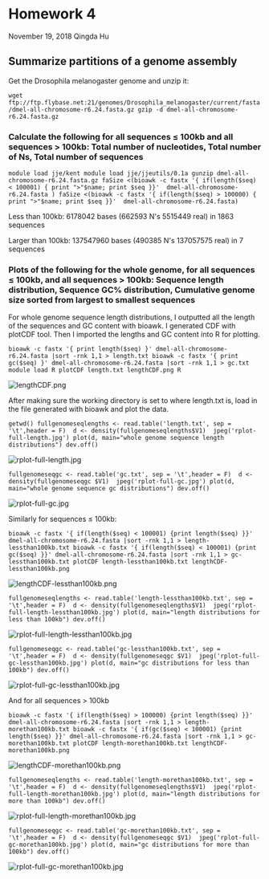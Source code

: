 # Homework 4

November 19, 2018
Qingda Hu

## Summarize partitions of a genome assembly

Get the Drosophila melanogaster genome and unzip it:

`wget ftp://ftp.flybase.net:21/genomes/Drosophila_melanogaster/current/fasta/dmel-all-chromosome-r6.24.fasta.gz
gzip -d dmel-all-chromosome-r6.24.fasta.gz`

### Calculate the following for all sequences ≤ 100kb and all sequences > 100kb: Total number of nucleotides, Total number of Ns, Total number of sequences

`module load jje/kent
module load jje/jjeutils/0.1a
gunzip dmel-all-chromosome-r6.24.fasta.gz
faSize <(bioawk -c fastx '{ if(length($seq) < 100001) { print ">"$name; print $seq }}'  dmel-all-chromosome-r6.24.fasta )
faSize <(bioawk -c fastx '{ if(length($seq) > 100000) { print ">"$name; print $seq }}'  dmel-all-chromosome-r6.24.fasta)`


Less than 100kb: 6178042 bases (662593 N's 5515449 real) in 1863 sequences

Larger than 100kb: 137547960 bases (490385 N's 137057575 real) in 7 sequences 



### Plots of the following for the whole genome, for all sequences ≤ 100kb, and all sequences > 100kb:   Sequence length distribution, Sequence GC% distribution, Cumulative genome size sorted from largest to smallest sequences

For whole genome sequence length distributions, I outputted all the length of the sequences and GC content with bioawk. I generated CDF with plotCDF tool. Then I imported the lengths and GC content into R for plotting.

`bioawk -c fastx '{ print length($seq) }' dmel-all-chromosome-r6.24.fasta |sort -rnk 1,1 > length.txt
bioawk -c fastx '{ print gc($seq) }' dmel-all-chromosome-r6.24.fasta |sort -rnk 1,1 > gc.txt
module load R
plotCDF length.txt lengthCDF.png
R`

![lengthCDF.png](https://github.com/qingdahu/EEB282homework4/blob/master/lengthCDF.png?raw=true)

After making sure the working directory is set to where length.txt is, load in the file generated with bioawk and plot the data. 

`getwd()
fullgenomeseqlengths <- read.table('length.txt', sep = '\t',header = F) 
d <- density(fullgenomeseqlengths$V1) 
jpeg('rplot-full-length.jpg')
plot(d, main="whole genome sequence length distributions")
dev.off()`

![rplot-full-length.jpg](https://github.com/qingdahu/EEB282homework4/blob/master/rplot-full-length.jpg?raw=true)

`fullgenomeseqgc <- read.table('gc.txt', sep = '\t',header = F) 
d <- density(fullgenomeseqgc $V1) 
jpeg('rplot-full-gc.jpg')
plot(d, main="whole genome sequence gc distributions")
dev.off()`

![rplot-full-gc.jpg](https://github.com/qingdahu/EEB282homework4/blob/master/rplot-full-gc.jpg?raw=true)

Similarly for sequences ≤ 100kb:

`bioawk -c fastx '{ if(length($seq) < 100001) {print length($seq) }}' dmel-all-chromosome-r6.24.fasta |sort -rnk 1,1 > length-lessthan100kb.txt
bioawk -c fastx '{ if(length($seq) < 100001) {print gc($seq) }}' dmel-all-chromosome-r6.24.fasta |sort -rnk 1,1 > gc-lessthan100kb.txt
plotCDF length-lessthan100kb.txt lengthCDF-lessthan100kb.png `

![lengthCDF-lessthan100kb.png](https://github.com/qingdahu/EEB282homework4/blob/master/lengthCDF-lessthan100kb.png?raw=true)

`fullgenomeseqlengths <- read.table('length-lessthan100kb.txt', sep = '\t',header = F) 
d <- density(fullgenomeseqlengths$V1) 
jpeg('rplot-full-length-lessthan100kb.jpg')
plot(d, main="length distributions for less than 100kb")
dev.off()`

![rplot-full-length-lessthan100kb.jpg](https://github.com/qingdahu/EEB282homework4/blob/master/rplot-full-length-lessthan100kb.jpg?raw=true)

`fullgenomeseqgc <- read.table('gc-lessthan100kb.txt', sep = '\t',header = F) 
d <- density(fullgenomeseqgc $V1) 
jpeg('rplot-full-gc-lessthan100kb.jpg')
plot(d, main="gc distributions for less than 100kb")
dev.off()`

![rplot-full-gc-lessthan100kb.jpg](https://github.com/qingdahu/EEB282homework4/blob/master/rplot-full-gc-lessthan100kb.jpg?raw=true)





And for all sequences > 100kb

`bioawk -c fastx '{ if(length($seq) > 100000) {print length($seq) }}' dmel-all-chromosome-r6.24.fasta |sort -rnk 1,1 > length-morethan100kb.txt
bioawk -c fastx '{ if(gc($seq) < 100001) {print length($seq) }}' dmel-all-chromosome-r6.24.fasta |sort -rnk 1,1 > gc-morethan100kb.txt
plotCDF length-morethan100kb.txt lengthCDF-morethan100kb.png `

![lengthCDF-morethan100kb.png](https://github.com/qingdahu/EEB282homework4/blob/master/lengthCDF-morethan100kb.png?raw=true)


`fullgenomeseqlengths <- read.table('length-morethan100kb.txt', sep = '\t',header = F) 
d <- density(fullgenomeseqlengths$V1) 
jpeg('rplot-full-length-morethan100kb.jpg')
plot(d, main="length distributions for more than 100kb")
dev.off()`

![rplot-full-length-morethan100kb.jpg](https://github.com/qingdahu/EEB282homework4/blob/master/rplot-full-length-morethan100kb.jpg?raw=true)

`fullgenomeseqgc <- read.table('gc-morethan100kb.txt', sep = '\t',header = F) 
d <- density(fullgenomeseqgc $V1) 
jpeg('rplot-full-gc-morethan100kb.jpg')
plot(d, main="gc distributions for more than 100kb")
dev.off()`

![rplot-full-gc-morethan100kb.jpg](https://github.com/qingdahu/EEB282homework4/blob/master/rplot-full-gc-morethan100kb.jpg?raw=true)





